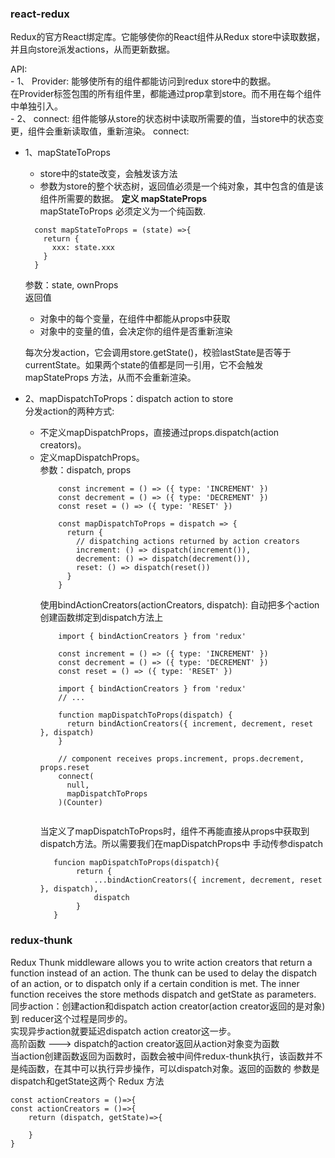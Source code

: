 ### react-redux
Redux的官方React绑定库。它能够使你的React组件从Redux store中读取数据，并且向store派发actions，从而更新数据。

API:    
    - 1、 Provider: 能够使所有的组件都能访问到redux store中的数据。  
            在Provider标签包围的所有组件里，都能通过prop拿到store。而不用在每个组件中单独引入。   
    - 2、 connect: 组件能够从store的状态树中读取所需要的值，当store中的状态变更，组件会重新读取值，重新渲染。
connect: 
- 1、mapStateToProps      
   * store中的state改变，会触发该方法  
   * 参数为store的整个状态树，返回值必须是一个纯对象，其中包含的值是该组件所需要的数据。
    **定义 mapStateProps**   
    mapStateToProps 必须定义为一个纯函数.      
    ```
      const mapStateToProps = (state) =>{
        return {
          xxx: state.xxx
        }
      }   
    ```    
   参数：state, ownProps    
   返回值
     * 对象中的每个变量，在组件中都能从props中获取
     * 对象中的变量的值，会决定你的组件是否重新渲染
   
    每次分发action，它会调用store.getState()，校验lastState是否等于currentState。如果两个state的值都是同一引用，它不会触发mapStateProps
    方法，从而不会重新渲染。   

- 2、mapDispatchToProps：dispatch action to store    
    分发action的两种方式:   
    * 不定义mapDispatchProps，直接通过props.dispatch(action creators)。
    * 定义mapDispatchProps。   
       参数：dispatch, props   
        ```
            const increment = () => ({ type: 'INCREMENT' })
            const decrement = () => ({ type: 'DECREMENT' })
            const reset = () => ({ type: 'RESET' })
            
            const mapDispatchToProps = dispatch => {
              return {
                // dispatching actions returned by action creators
                increment: () => dispatch(increment()),
                decrement: () => dispatch(decrement()),
                reset: () => dispatch(reset())
              }
            }
        ```
        使用bindActionCreators(actionCreators, dispatch):  自动把多个action创建函数绑定到dispatch方法上
        ```
            import { bindActionCreators } from 'redux'
            
            const increment = () => ({ type: 'INCREMENT' })
            const decrement = () => ({ type: 'DECREMENT' })
            const reset = () => ({ type: 'RESET' })
            
            import { bindActionCreators } from 'redux'
            // ...
            
            function mapDispatchToProps(dispatch) {
              return bindActionCreators({ increment, decrement, reset }, dispatch)
            }
            
            // component receives props.increment, props.decrement, props.reset
            connect(
              null,
              mapDispatchToProps
            )(Counter)
            
        ```
        当定义了mapDispatchToProps时，组件不再能直接从props中获取到dispatch方法。所以需要我们在mapDispatchProps中
        手动传参dispatch
        ```
           funcion mapDispatchToProps(dispatch){
                return {
                    ...bindActionCreators({ increment, decrement, reset }, dispatch),
                    dispatch
                }
           }
        ```
    
### redux-thunk 
Redux Thunk middleware allows you to write action creators that return a function instead of an action. 
The thunk can be used to delay the dispatch of an action, or to dispatch only if a certain condition is met. 
The inner function receives the store methods dispatch and getState as parameters. 
同步action：创建action和dispatch action creator(action creator返回的是对象)到 reducer这个过程是同步的。         
实现异步action就要延迟dispatch action creator这一步。     
高阶函数 ---> dispatch的action creator返回从action对象变为函数   
当action创建函数返回为函数时，函数会被中间件redux-thunk执行，该函数并不是纯函数，在其中可以执行异步操作，可以dispatch对象。返回的函数的
参数是dispatch和getState这两个 Redux 方法   
```
const actionCreators = ()=>{
const actionCreators = ()=>{
    return (dispatch, getState)=>{
        
    }
}
```

        
        
            
            
